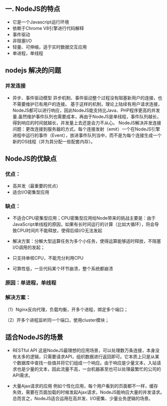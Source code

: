 ## 一. NodeJS的特点
* 它是一个Javascript运行环境
* 依赖于Chrome V8引擎进行代码解释
* 事件驱动
* 非阻塞I/O
* 轻量、可伸缩，适于实时数据交互应用
* 单进程，单线程

## nodejs 解决的问题

### 并发连接
* 异步、事件驱动模型
异步机制、事件驱动整个过程没有阻塞新用户的连接，也不需要维护已有用户的连接。
基于这样的机制，理论上陆续有用户请求连接，NodeJS都可以进行响应，因此NodeJS能支持比Java、PHP程序更高的并发量.虽然维护事件队列也需要成本，再由于NodeJS是单线程，事件队列越长，得到响应的时间就越长，并发量上去还是会力不从心。
NodeJS解决并发连接问题：更改连接到服务器的方式，每个连接发射（emit）一个在NodeJS引擎进程中运行的事件（Event），放进事件队列当中，而不是为每个连接生成一个新的OS线程（并为其分配一些配套内存）。


 ## NodeJS的优缺点
### 优点：

* 高并发（最重要的优点）
* 适合I/O密集型应用

### 缺点：

* 不适合CPU密集型应用；CPU密集型应用给Node带来的挑战主要是：由于JavaScript单线程的原因，如果有长时间运行的计算（比如大循环），将会导致CPU时间片不能释放，使得后续I/O无法发起

* 解决方案：分解大型运算任务为多个小任务，使得运算能够适时释放，不阻塞I/O调用的发起；

* 只支持单核CPU，不能充分利用CPU

* 可靠性低，一旦代码某个环节崩溃，整个系统都崩溃
### 原因：单进程，单线程
### 解决方案：

（1）Nginx反向代理，负载均衡，开多个进程，绑定多个端口；

（2）开多个进程监听同一个端口，使用cluster模块；

## 适合NodeJS的场景

* RESTful API
这是NodeJS最理想的应用场景，可以处理数万条连接，本身没有太多的逻辑，只需要请求API，组织数据进行返回即可。它本质上只是从某个数据库中查找一些值并将它们组成一个响应。由于响应是少量文本，入站请求也是少量的文本，因此流量不高，一台机器甚至也可以处理最繁忙的公司的API需求。

* 大量Ajax请求的应用
例如个性化应用，每个用户看到的页面都不一样，缓存失效，需要在页面加载的时候发起Ajax请求，NodeJS能响应大量的并发请求。　　总而言之，NodeJS适合运用在高并发、I/O密集、少量业务逻辑的场景。
